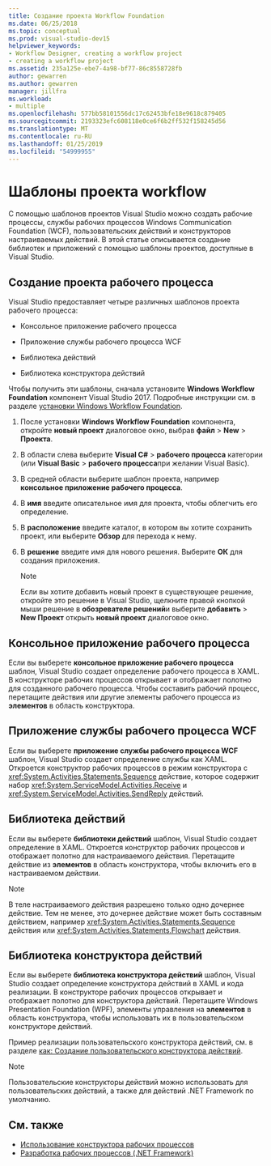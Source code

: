 ```yaml
---
title: Создание проекта Workflow Foundation
ms.date: 06/25/2018
ms.topic: conceptual
ms.prod: visual-studio-dev15
helpviewer_keywords:
- Workflow Designer, creating a workflow project
- creating a workflow project
ms.assetid: 235a125e-ebe7-4a98-bf77-86c8558728fb
author: gewarren
ms.author: gewarren
manager: jillfra
ms.workload:
- multiple
ms.openlocfilehash: 577bb58101556dc17c62453bfe18e9618c879405
ms.sourcegitcommit: 2193323efc608118e0ce6f6b2ff532f158245d56
ms.translationtype: MT
ms.contentlocale: ru-RU
ms.lasthandoff: 01/25/2019
ms.locfileid: "54999955"
---
```

# <a name="workflow-project-templates"></a>Шаблоны проекта workflow

С помощью шаблонов проектов Visual Studio можно создать рабочие процессы, службы рабочих процессов Windows Communication Foundation (WCF), пользовательских действий и конструкторов настраиваемых действий. В этой статье описывается создание библиотек и приложений с помощью шаблоны проектов, доступные в Visual Studio.

## <a name="create-a-workflow-project"></a>Создание проекта рабочего процесса

Visual Studio предоставляет четыре различных шаблонов проекта рабочего процесса:

- Консольное приложение рабочего процесса

- Приложение службы рабочего процесса WCF

- Библиотека действий

- Библиотека конструктора действий

Чтобы получить эти шаблоны, сначала установите **Windows Workflow Foundation** компонент Visual Studio 2017. Подробные инструкции см. в разделе [установки Windows Workflow Foundation](developing-applications-with-the-workflow-designer.md#install-windows-workflow-foundation).

1. После установки **Windows Workflow Foundation** компонента, откройте **новый проект** диалоговое окно, выбрав **файл** > **New**  >  **Проекта**.

1. В области слева выберите **Visual C#** > **рабочего процесса** категории (или **Visual Basic** > **рабочего процесса**при желании Visual Basic).

1. В средней области выберите шаблон проекта, например **консольное приложение рабочего процесса**.

1. В **имя** введите описательное имя для проекта, чтобы облегчить его определение.

1. В **расположение** введите каталог, в котором вы хотите сохранить проект, или выберите **Обзор** для перехода к нему.

1. В **решение** введите имя для нового решения. Выберите **ОК** для создания приложения.

   > [!NOTE]
   > Если вы хотите добавить новый проект в существующее решение, откройте это решение в Visual Studio, щелкните правой кнопкой мыши решение в **обозревателе решений**и выберите **добавить** > **New Проект** открыть **новый проект** диалоговое окно.

## <a name="workflow-console-app"></a>Консольное приложение рабочего процесса

Если вы выберете **консольное приложение рабочего процесса** шаблон, Visual Studio создает определение рабочего процесса в XAML. В конструкторе рабочих процессов открывает и отображает полотно для созданного рабочего процесса. Чтобы составить рабочий процесс, перетащите действия или другие элементы рабочего процесса из **элементов** в область конструктора.

## <a name="wcf-workflow-service-app"></a>Приложение службы рабочего процесса WCF

Если вы выберете **приложение службы рабочего процесса WCF** шаблон, Visual Studio создает определение службы как XAML. Откроется конструктор рабочих процессов в режим конструктора с <xref:System.Activities.Statements.Sequence> действие, которое содержит набор <xref:System.ServiceModel.Activities.Receive> и <xref:System.ServiceModel.Activities.SendReply> действий.

## <a name="activity-library"></a>Библиотека действий

Если вы выберете **библиотеки действий** шаблон, Visual Studio создает определение в XAML. Откроется конструктор рабочих процессов и отображает полотно для настраиваемого действия. Перетащите действие из **элементов** в область конструктора, чтобы включить его в настраиваемом действии.

> [!NOTE]
> В теле настраиваемого действия разрешено только одно дочернее действие. Тем не менее, это дочернее действие может быть составным действием, например <xref:System.Activities.Statements.Sequence> действия или <xref:System.Activities.Statements.Flowchart> действия.

## <a name="activity-designer-library"></a>Библиотека конструктора действий

Если вы выберете **библиотека конструктора действий** шаблон, Visual Studio создает определение конструктора действий в XAML и кода реализации. В конструкторе рабочих процессов открывает и отображает полотно для конструктора действий. Перетащите Windows Presentation Foundation (WPF), элементы управления на **элементов** в область конструктора, чтобы использовать их в пользовательском конструкторе действий.

Пример реализации пользовательского конструктора действий, см. в разделе [как: Создание пользовательского конструктора действий](/dotnet/framework/windows-workflow-foundation/how-to-create-a-custom-activity-designer).

> [!NOTE]
> Пользовательские конструкторы действий можно использовать для пользовательских действий, а также для действий .NET Framework по умолчанию.

## <a name="see-also"></a>См. также

- [Использование конструктора рабочих процессов](developing-applications-with-the-workflow-designer.md)
- [Разработка рабочих процессов (.NET Framework)](/dotnet/framework/windows-workflow-foundation/designing-workflows)